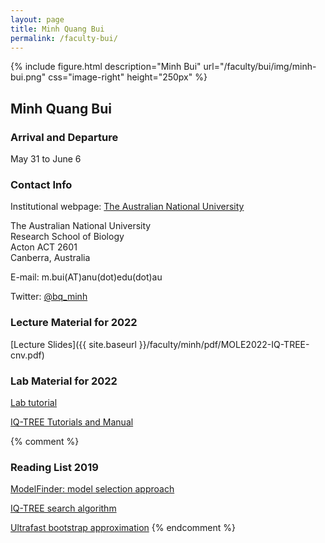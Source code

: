 ```yaml
---
layout: page
title: Minh Quang Bui
permalink: /faculty-bui/
---
```

{% include figure.html description="Minh Bui" url="/faculty/bui/img/minh-bui.png" css="image-right" height="250px" %}

## Minh Quang Bui

### Arrival and Departure 

May 31 to June 6

### Contact Info

Institutional webpage: [The Australian National University](https://researchers.anu.edu.au/researchers/bui-m)

The Australian National University<br>
Research School of Biology<br>
Acton ACT 2601<br>
Canberra, Australia<br>

E-mail: m.bui(AT)anu(dot)edu(dot)au

Twitter: [@bq_minh](https://twitter.com/bq_minh)

### Lecture Material for 2022

[Lecture Slides]({{ site.baseurl }}/faculty/minh/pdf/MOLE2022-IQ-TREE-cnv.pdf)

### Lab Material for 2022

[Lab tutorial](http://www.iqtree.org/workshop/molevol2022)

[IQ-TREE Tutorials and Manual](http://www.iqtree.org/doc)

{% comment %}
### Reading List 2019

[ModelFinder: model selection approach](https://doi.org/10.1038/nmeth.4285)

[IQ-TREE search algorithm](https://doi.org/10.1093/molbev/msu300)

[Ultrafast bootstrap approximation](https://doi.org/10.1093/molbev/mst024)
{% endcomment %}
